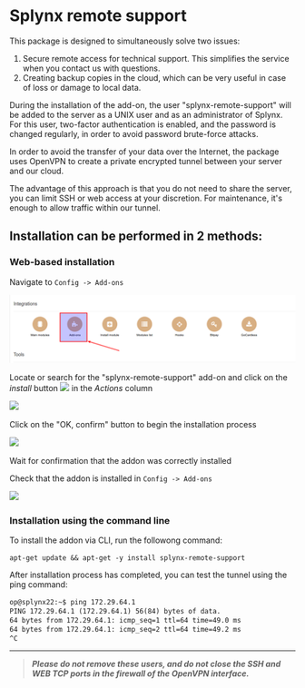 Splynx remote support
=====================

This package is designed to simultaneously solve two issues:
1. Secure remote access for technical support.
This simplifies the service when you contact us with questions.
2. Сreating backup copies in the cloud, which can be very useful in case of loss or damage to local data.


During the installation of the add-on, the user "splynx-remote-support" will be added to the server as a UNIX user and as an administrator of Splynx.
For this user, two-factor authentication is enabled, and the password is changed regularly, in order to avoid password brute-force attacks.

In order to avoid the transfer of your data over the Internet, the package uses OpenVPN to create a private encrypted tunnel between your server and our cloud.

The advantage of this approach is that you do not need to share the server, you can limit SSH or web access at your discretion. For maintenance, it's enough to allow traffic within our tunnel.


## Installation can be performed in 2 methods:


### Web-based installation

Navigate to `Config -> Add-ons`

![Add-ons](0.png)

Locate or search for the "splynx-remote-support" add-on and click on the *install* button <icon class="image-icon">![](install_icon.png)</icon> in the *Actions* column  

![](web1.png)

Click on the "OK, confirm" button to begin the installation process

![](web2.png)

Wait for confirmation that the addon was correctly installed

Check that the addon is installed in `Config -> Add-ons`

![](web4.png)



### Installation using the command line

To install the addon via CLI, run the followong command:
```
apt-get update && apt-get -y install splynx-remote-support
```

After installation process has completed, you can test the tunnel using the ping command:

```
op@splynx22:~$ ping 172.29.64.1                                                                          
PING 172.29.64.1 (172.29.64.1) 56(84) bytes of data.                                                     
64 bytes from 172.29.64.1: icmp_seq=1 ttl=64 time=49.0 ms                                                
64 bytes from 172.29.64.1: icmp_seq=2 ttl=64 time=49.2 ms                                                
^C                                             
```

---
> ***Please do not remove these users, and do not close the SSH and WEB TCP ports in the firewall of the OpenVPN interface.***
